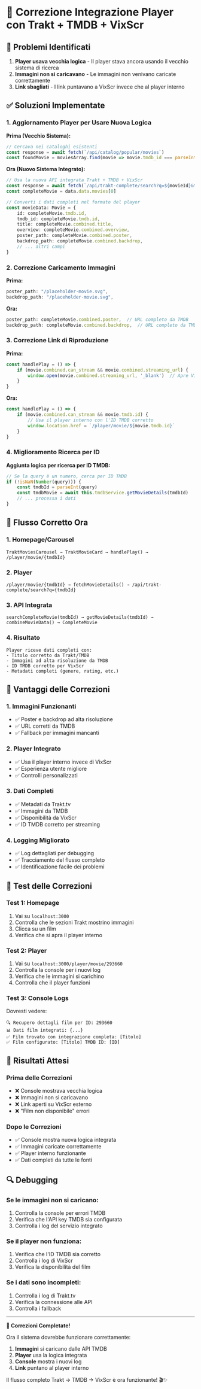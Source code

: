 # 🔧 Correzione Integrazione Player con Trakt + TMDB + VixScr

## 🚨 Problemi Identificati

1. **Player usava vecchia logica** - Il player stava ancora usando il vecchio sistema di ricerca
2. **Immagini non si caricavano** - Le immagini non venivano caricate correttamente
3. **Link sbagliati** - I link puntavano a VixScr invece che al player interno

## ✅ Soluzioni Implementate

### 1. **Aggiornamento Player per Usare Nuova Logica**

**Prima (Vecchio Sistema):**
```typescript
// Cercava nei cataloghi esistenti
const response = await fetch(`/api/catalog/popular/movies`)
const foundMovie = moviesArray.find(movie => movie.tmdb_id === parseInt(movieId))
```

**Ora (Nuovo Sistema Integrato):**
```typescript
// Usa la nuova API integrata Trakt + TMDB + VixScr
const response = await fetch(`/api/trakt-complete/search?q=${movieId}&type=movies&limit=1`)
const completeMovie = data.data.movies[0]

// Converti i dati completi nel formato del player
const movieData: Movie = {
    id: completeMovie.tmdb.id,
    tmdb_id: completeMovie.tmdb.id,
    title: completeMovie.combined.title,
    overview: completeMovie.combined.overview,
    poster_path: completeMovie.combined.poster,
    backdrop_path: completeMovie.combined.backdrop,
    // ... altri campi
}
```

### 2. **Correzione Caricamento Immagini**

**Prima:**
```typescript
poster_path: "/placeholder-movie.svg",
backdrop_path: "/placeholder-movie.svg",
```

**Ora:**
```typescript
poster_path: completeMovie.combined.poster,  // URL completo da TMDB
backdrop_path: completeMovie.combined.backdrop,  // URL completo da TMDB
```

### 3. **Correzione Link di Riproduzione**

**Prima:**
```typescript
const handlePlay = () => {
    if (movie.combined.can_stream && movie.combined.streaming_url) {
        window.open(movie.combined.streaming_url, '_blank')  // Apre VixScr
    }
}
```

**Ora:**
```typescript
const handlePlay = () => {
    if (movie.combined.can_stream && movie.tmdb.id) {
        // Usa il player interno con l'ID TMDB corretto
        window.location.href = `/player/movie/${movie.tmdb.id}`
    }
}
```

### 4. **Miglioramento Ricerca per ID**

**Aggiunta logica per ricerca per ID TMDB:**
```typescript
// Se la query è un numero, cerca per ID TMDB
if (!isNaN(Number(query))) {
    const tmdbId = parseInt(query)
    const tmdbMovie = await this.tmdbService.getMovieDetails(tmdbId)
    // ... processa i dati
}
```

## 🔄 Flusso Corretto Ora

### 1. **Homepage/Carousel**
```
TraktMoviesCarousel → TraktMovieCard → handlePlay() → /player/movie/{tmdbId}
```

### 2. **Player**
```
/player/movie/{tmdbId} → fetchMovieDetails() → /api/trakt-complete/search?q={tmdbId}
```

### 3. **API Integrata**
```
searchCompleteMovie(tmdbId) → getMovieDetails(tmdbId) → combineMovieData() → CompleteMovie
```

### 4. **Risultato**
```
Player riceve dati completi con:
- Titolo corretto da Trakt/TMDB
- Immagini ad alta risoluzione da TMDB
- ID TMDB corretto per VixScr
- Metadati completi (genere, rating, etc.)
```

## 🎯 Vantaggi delle Correzioni

### 1. **Immagini Funzionanti**
- ✅ Poster e backdrop ad alta risoluzione
- ✅ URL corretti da TMDB
- ✅ Fallback per immagini mancanti

### 2. **Player Integrato**
- ✅ Usa il player interno invece di VixScr
- ✅ Esperienza utente migliore
- ✅ Controlli personalizzati

### 3. **Dati Completi**
- ✅ Metadati da Trakt.tv
- ✅ Immagini da TMDB
- ✅ Disponibilità da VixScr
- ✅ ID TMDB corretto per streaming

### 4. **Logging Migliorato**
- ✅ Log dettagliati per debugging
- ✅ Tracciamento del flusso completo
- ✅ Identificazione facile dei problemi

## 🧪 Test delle Correzioni

### Test 1: Homepage
1. Vai su `localhost:3000`
2. Controlla che le sezioni Trakt mostrino immagini
3. Clicca su un film
4. Verifica che si apra il player interno

### Test 2: Player
1. Vai su `localhost:3000/player/movie/293660`
2. Controlla la console per i nuovi log
3. Verifica che le immagini si carichino
4. Controlla che il player funzioni

### Test 3: Console Logs
Dovresti vedere:
```
🔍 Recupero dettagli film per ID: 293660
📊 Dati film integrati: {...}
✅ Film trovato con integrazione completa: [Titolo]
✅ Film configurato: [Titolo] TMDB ID: [ID]
```

## 🚀 Risultati Attesi

### Prima delle Correzioni
- ❌ Console mostrava vecchia logica
- ❌ Immagini non si caricavano
- ❌ Link aperti su VixScr esterno
- ❌ "Film non disponibile" errori

### Dopo le Correzioni
- ✅ Console mostra nuova logica integrata
- ✅ Immagini caricate correttamente
- ✅ Player interno funzionante
- ✅ Dati completi da tutte le fonti

## 🔍 Debugging

### Se le immagini non si caricano:
1. Controlla la console per errori TMDB
2. Verifica che l'API key TMDB sia configurata
3. Controlla i log del servizio integrato

### Se il player non funziona:
1. Verifica che l'ID TMDB sia corretto
2. Controlla i log di VixScr
3. Verifica la disponibilità del film

### Se i dati sono incompleti:
1. Controlla i log di Trakt.tv
2. Verifica la connessione alle API
3. Controlla i fallback

---

**🎉 Correzioni Completate!**

Ora il sistema dovrebbe funzionare correttamente:
1. **Immagini** si caricano dalle API TMDB
2. **Player** usa la logica integrata
3. **Console** mostra i nuovi log
4. **Link** puntano al player interno

Il flusso completo Trakt → TMDB → VixScr è ora funzionante! 🎬✨
